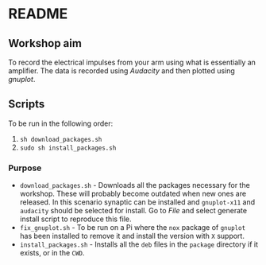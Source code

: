 # README

## Workshop aim
To record the electrical impulses from your arm using what is essentially an
amplifier. The data is recorded using *Audacity* and then plotted using
*gnuplot*.

## Scripts
To be run in the following order:

1. `sh download_packages.sh`
2. `sudo sh install_packages.sh`

### Purpose
* `download_packages.sh` - Downloads all the packages necessary for the
  workshop. These will probably become outdated when new ones are released. In
  this scenario synaptic can be installed and `gnuplot-x11` and `audacity`
  should be selected for install. Go to *File* and select generate install
  script to reproduce this file.
* `fix_gnuplot.sh` - To be run on a Pi where the `nox` package of `gnuplot` has
  been installed to remove it and install the version with `X` support.
* `install_packages.sh` - Installs all the `deb` files in the `package`
  directory if it exists, or in the `CWD`.

